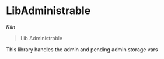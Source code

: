 # LibAdministrable

*Kiln*

> Lib Administrable

This library handles the admin and pending admin storage vars






